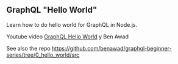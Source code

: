 
## GraphQL "Hello World"

Learn how to do hello world for GraphQL in Node.js.

Youtube video [GraphQL Hello World](https://youtu.be/DyvsMKsEsyE)  y Ben Awad

See also the repo <https://github.com/benawad/graphql-beginner-series/tree/0_hello_world/src>